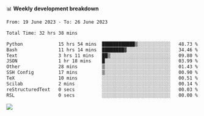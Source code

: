 📊 **Weekly development breakdown**
<!--START_SECTION:waka-->

```txt
From: 19 June 2023 - To: 26 June 2023

Total Time: 32 hrs 38 mins

Python             15 hrs 54 mins  ████████████▒░░░░░░░░░░░░   48.73 %
Bash               11 hrs 14 mins  ████████▓░░░░░░░░░░░░░░░░   34.46 %
Text               3 hrs 11 mins   ██▒░░░░░░░░░░░░░░░░░░░░░░   09.80 %
JSON               1 hr 18 mins    █░░░░░░░░░░░░░░░░░░░░░░░░   03.99 %
Other              28 mins         ▒░░░░░░░░░░░░░░░░░░░░░░░░   01.43 %
SSH Config         17 mins         ▒░░░░░░░░░░░░░░░░░░░░░░░░   00.90 %
TeX                10 mins         ░░░░░░░░░░░░░░░░░░░░░░░░░   00.51 %
Scilab             2 mins          ░░░░░░░░░░░░░░░░░░░░░░░░░   00.14 %
reStructuredText   0 secs          ░░░░░░░░░░░░░░░░░░░░░░░░░   00.03 %
RSL                0 secs          ░░░░░░░░░░░░░░░░░░░░░░░░░   00.00 %
```

<!--END_SECTION:waka-->
![](https://komarev.com/ghpvc/?username=callanwu)
